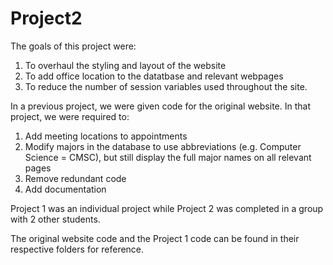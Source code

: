 # Project2

The goals of this project were:
  1. To overhaul the styling and layout of the website
  2. To add office location to the datatbase and relevant webpages
  3. To reduce the number of session variables used throughout the site.
  
In a previous project, we were given code for the original website. In that project, we were required to: 
  1. Add meeting locations to appointments
  2. Modify majors in the database to use abbreviations (e.g. Computer Science = CMSC), but still display the full major names on all relevant pages
  3. Remove redundant code
  4. Add documentation

Project 1 was an individual project while Project 2 was completed in a group with 2 other students.

The original website code and the Project 1 code can be found in their respective folders for reference.
